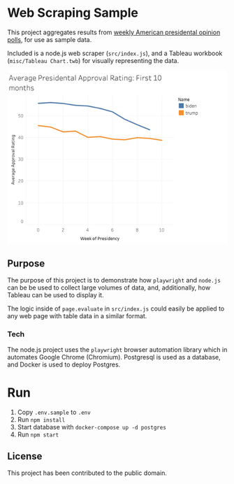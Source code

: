 # Web Scraping Sample

This project aggregates results from [weekly American presidental opinion polls](https://realclearpolitics.com), for use as sample data.

Included is a node.js web scraper (`src/index.js`), and a Tableau workbook (`misc/Tableau Chart.twb`) for visually representing the data.

 ![Chart](./misc/chart.png)

## Purpose

The purpose of this project is to demonstrate how `playwright` and `node.js` can be be used  to collect large volumes of data, and, additionally, how Tableau can be used to display it.

The logic inside of `page.evaluate` in `src/index.js` could easily be applied to any web page with table data in a similar format.

### Tech 

The node.js project uses the `playwright` browser automation library which in automates Google Chrome (Chromium). Postgresql is used as a database, and Docker is used to deploy Postgres.

# Run

1. Copy `.env.sample` to `.env`
2. Run `npm install`
3. Start database with `docker-compose up -d postgres`
3. Run `npm start`

## License

This project has been contributed to the public domain.
